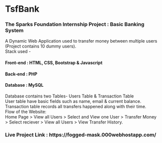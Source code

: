 # TsfBank
<h3>The Sparks Foundation Internship Project : Basic Banking System</h3>
A Dynamic Web Application used to transfer money between multiple users (Project contains 10 dummy users).<br>
Stack used -
<h4>Front-end : HTML, CSS, Bootstrap &amp; Javascript</h4>
<h4>Back-end : PHP</h4>
<h4>Database : MySQL</h4>
Database contains two Tables- Users Table &amp; Transaction Table <br>
User table have basic fields such as name, email &amp; current balance. <br>
Transaction table records all transfers happened along with their time. <br>
Flow of the Website: <br>
Home Page > View all Users > Select and View one User > Transfer Money > Select reciever > View all Users > View Transfer History.<br>
<h3>Live Project Link : https://fogged-mask.000webhostapp.com/</h3>
